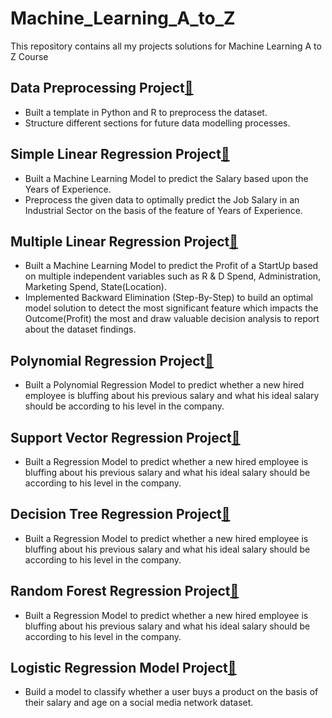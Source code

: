 # Machine_Learning_A_to_Z
This repository contains all my projects solutions for Machine Learning A to Z Course

## Data Preprocessing Project[:file_folder:](https://github.com/shibajyotidebbarma/Machine_Learning_A_to_Z/tree/master/Machine%20Learning%20A-Z/Part%201%20-%20Data%20Preprocessing/Section%202%20--------------------%20Part%201%20-%20Data%20Preprocessing%20--------------------)

- Built a template in Python and R to preprocess the dataset.
- Structure different sections for future data modelling processes.

## Simple Linear Regression Project[:file_folder:](https://github.com/shibajyotidebbarma/Machine_Learning_A_to_Z/tree/master/Machine%20Learning%20A-Z/Part%202%20-%20Regression/Section%204%20-%20Simple%20Linear%20Regression) 

- Built a Machine Learning Model to predict the Salary based upon the Years of Experience.
- Preprocess the given data to optimally predict the Job Salary in an Industrial Sector on the basis of the feature of Years of Experience.

## Multiple Linear Regression Project[:file_folder:](https://github.com/shibajyotidebbarma/Machine_Learning_A_to_Z/tree/master/Machine%20Learning%20A-Z/Part%202%20-%20Regression/Section%205%20-%20Multiple%20Linear%20Regression)

- Built a Machine Learning Model to predict the Profit of a StartUp based on multiple independent variables such as R & D Spend, Administration, Marketing Spend, State(Location).
- Implemented Backward Elimination (Step-By-Step) to build an optimal model solution to detect the most significant feature which impacts the Outcome(Profit) the most and draw valuable decision analysis to report about the dataset findings.


## Polynomial Regression Project[:file_folder:](https://github.com/shibajyotidebbarma/Machine_Learning_A_to_Z/tree/master/Machine%20Learning%20A-Z/Part%202%20-%20Regression/Section%206%20-%20Polynomial%20Regression)

- Built a Polynomial Regression Model to predict whether a new hired employee is bluffing about his previous salary and what his ideal salary should be according to his level in the company.


## Support Vector Regression Project[:file_folder:](https://github.com/shibajyotidebbarma/Machine_Learning_A_to_Z/tree/master/Machine%20Learning%20A-Z/Part%202%20-%20Regression/Section%207%20-%20Support%20Vector%20Regression%20(SVR))

- Built a Regression Model to predict whether a new hired employee is bluffing about his previous salary and what his ideal salary should be according to his level in the company.


## Decision Tree Regression Project[:file_folder:](https://github.com/shibajyotidebbarma/Machine_Learning_A_to_Z/tree/master/Machine%20Learning%20A-Z/Part%202%20-%20Regression/Section%208%20-%20Decision%20Tree%20Regression)

- Built a Regression Model to predict whether a new hired employee is bluffing about his previous salary and what his ideal salary should be according to his level in the company.


## Random Forest Regression Project[:file_folder:](https://github.com/shibajyotidebbarma/Machine_Learning_A_to_Z/tree/master/Machine%20Learning%20A-Z/Part%202%20-%20Regression/Section%209%20-%20Random%20Forest%20Regression)

- Built a Regression Model to predict whether a new hired employee is bluffing about his previous salary and what his ideal salary should be according to his level in the company.


## Logistic Regression Model Project[:file_folder:](https://github.com/shibajyotidebbarma/Machine_Learning_A_to_Z/tree/master/Machine%20Learning%20A-Z/Part%203%20-%20Classification/Section%2014%20-%20Logistic%20Regression)

- Build a model to classify whether a user buys a product on the basis of their salary and age on a social media network dataset.
